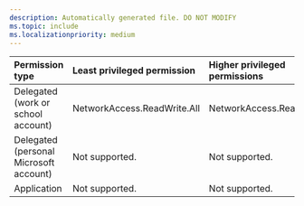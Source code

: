 ```yaml
---
description: Automatically generated file. DO NOT MODIFY
ms.topic: include
ms.localizationpriority: medium
---
```


|Permission type|Least privileged permission|Higher privileged permissions|
|:---|:---|:---|
|Delegated (work or school account)|NetworkAccess.ReadWrite.All|NetworkAccess.ReadWrite.All|
|Delegated (personal Microsoft account)|Not supported.|Not supported.|
|Application|Not supported.|Not supported.|
